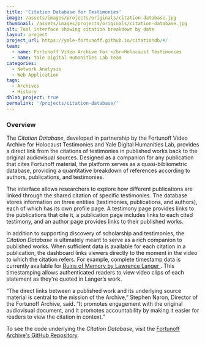 ```yaml
---
title: 'Citation Database for Testimonies'
image: /assets/images/projects/originals/citation-database.jpg
thumbnail: /assets/images/projects/originals/citation-database.jpg
alt: Tool interface showing citation breakdown by date
layout: project
project_url: https://yale-fortunoff.github.io/citationdb/#/
team:
  - name: Fortunoff Video Archive for </br>Holocaust Testimonies
  - name: Yale Digital Humanities Lab Team
categories:
  - Network Analysis
  - Web Application
tags:
  - Archives
  - History
dhlab_project: true
permalink: '/projects/citation-database/'
---
```


### Overview
The *Citation Database*, developed in partnership by the Fortunoff Video Archive for Holocaust Testimonies and Yale Digital Humanities Lab, provides a direct link from the citations of testimonies in published works back to the original audiovisual sources. Designed as a companion for any publication that cites Fortunoff material, the platform serves as a quasi-bibliometric database, providing a quantitative breakdown of references according to authors, publications, and testimonies.

The interface allows researchers to explore how different publications are linked through the shared citation of specific testimonies. The database stores information on three entities (testimonies, publications, and authors), each of which has its own profile page. A testimony page provides links to the publications that cite it, a publication page includes links to each cited testimony, and an author page provides links to their published works. 

In addition to supporting discovery of scholarship and testimonies, the *Citation Database* is ultimately meant to serve as a rich companion to published works. When sufficient data is available for each citation in a publication, the dashboard links viewers directly to the moment in the video to which the citation refers. For example, complete timestamp data is currently available for <a href='https://yale-fortunoff.github.io/citationdb/#/citationdb/publications/e6797972' target='_blank'>Ruins of Memory by Lawrence Langer </a>. This timestamping allows authenticated readers to view video clips of each statement as they're quoted in Langer’s work.

“The direct links between a published work and its underlying source material is central to the mission of the Archive,” Stephen Naron, Director of the Fortunoff Archive, said. “It promotes engagement with the original audiovisual document, and it promotes accountability by making it easier for readers to view the citation in context.”

To see the code underlying the *Citation Database*, visit the <a href='https://github.com/yale-fortunoff/citationdb' target='_blank'>Fortunoff Archive's GitHub Repository</a>.
